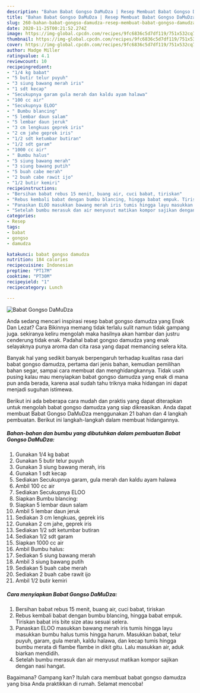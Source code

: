 ```yaml
---
description: "Bahan Babat Gongso DaMuDza | Resep Membuat Babat Gongso DaMuDza Yang Menggugah Selera"
title: "Bahan Babat Gongso DaMuDza | Resep Membuat Babat Gongso DaMuDza Yang Menggugah Selera"
slug: 260-bahan-babat-gongso-damudza-resep-membuat-babat-gongso-damudza-yang-menggugah-selera
date: 2020-11-25T00:21:52.274Z
image: https://img-global.cpcdn.com/recipes/9fc6836c5d7df119/751x532cq70/babat-gongso-damudza-foto-resep-utama.jpg
thumbnail: https://img-global.cpcdn.com/recipes/9fc6836c5d7df119/751x532cq70/babat-gongso-damudza-foto-resep-utama.jpg
cover: https://img-global.cpcdn.com/recipes/9fc6836c5d7df119/751x532cq70/babat-gongso-damudza-foto-resep-utama.jpg
author: Madge Miller
ratingvalue: 4.1
reviewcount: 10
recipeingredient:
- "1/4 kg babat"
- "5 butir telur puyuh"
- "3 siung bawang merah iris"
- "1 sdt kecap"
- "Secukupnya garam gula merah dan kaldu ayam halawa"
- "100 cc air"
- "Secukupnya ELOO"
- " Bumbu blancing"
- "5 lembar daun salam"
- "5 lembar daun jeruk"
- "3 cm lengkuas geprek iris"
- "2 cm jahe geprek iris"
- "1/2 sdt ketumbar butiran"
- "1/2 sdt garam"
- "1000 cc air"
- " Bumbu halus"
- "5 siung bawang merah"
- "3 siung bawang putih"
- "5 buah cabe merah"
- "2 buah cabe rawit ijo"
- "1/2 butir kemiri"
recipeinstructions:
- "Bersihan babat rebus 15 menit, buang air, cuci babat, tiriskan"
- "Rebus kembali babat dengan bumbu blancing, hingga babat empuk. Tiriskan babat iris bite size atau sesuai selera."
- "Panaskan ELOO masukkan bawang merah iris tumis hingga layu masukkan bumbu halus tumis hingga harum. Masukkan babat, telur puyuh, garam, gula merah, kaldu halawa, dan kecap tumis hingga bumbu merata di flambe flambe in dikit gitu. Lalu masukkan air, aduk biarkan mendidih."
- "Setelah bumbu merasuk dan air menyusut matikan kompor sajikan dengan nasi hangat."
categories:
- Resep
tags:
- babat
- gongso
- damudza

katakunci: babat gongso damudza 
nutrition: 184 calories
recipecuisine: Indonesian
preptime: "PT17M"
cooktime: "PT30M"
recipeyield: "1"
recipecategory: Lunch

---
```



![Babat Gongso DaMuDza](https://img-global.cpcdn.com/recipes/9fc6836c5d7df119/751x532cq70/babat-gongso-damudza-foto-resep-utama.jpg)

Anda sedang mencari inspirasi resep babat gongso damudza yang Enak Dan Lezat? Cara Bikinnya memang tidak terlalu sulit namun tidak gampang juga. sekiranya keliru mengolah maka hasilnya akan hambar dan justru cenderung tidak enak. Padahal babat gongso damudza yang enak selayaknya punya aroma dan cita rasa yang dapat memancing selera kita.

Banyak hal yang sedikit banyak berpengaruh terhadap kualitas rasa dari babat gongso damudza, pertama dari jenis bahan, kemudian pemilihan bahan segar, sampai cara membuat dan menghidangkannya. Tidak usah pusing kalau mau menyiapkan babat gongso damudza yang enak di mana pun anda berada, karena asal sudah tahu triknya maka hidangan ini dapat menjadi suguhan istimewa.




Berikut ini ada beberapa cara mudah dan praktis yang dapat diterapkan untuk mengolah babat gongso damudza yang siap dikreasikan. Anda dapat membuat Babat Gongso DaMuDza menggunakan 21 bahan dan 4 langkah pembuatan. Berikut ini langkah-langkah dalam membuat hidangannya.

<!--inarticleads1-->

##### Bahan-bahan dan bumbu yang dibutuhkan dalam pembuatan Babat Gongso DaMuDza:

1. Gunakan 1/4 kg babat
1. Gunakan 5 butir telur puyuh
1. Gunakan 3 siung bawang merah, iris
1. Gunakan 1 sdt kecap
1. Sediakan Secukupnya garam, gula merah dan kaldu ayam halawa
1. Ambil 100 cc air
1. Sediakan Secukupnya ELOO
1. Siapkan  Bumbu blancing:
1. Siapkan 5 lembar daun salam
1. Ambil 5 lembar daun jeruk
1. Sediakan 3 cm lengkuas, geprek iris
1. Gunakan 2 cm jahe, geprek iris
1. Sediakan 1/2 sdt ketumbar butiran
1. Sediakan 1/2 sdt garam
1. Siapkan 1000 cc air
1. Ambil  Bumbu halus:
1. Sediakan 5 siung bawang merah
1. Ambil 3 siung bawang putih
1. Sediakan 5 buah cabe merah
1. Sediakan 2 buah cabe rawit ijo
1. Ambil 1/2 butir kemiri




<!--inarticleads2-->

##### Cara menyiapkan Babat Gongso DaMuDza:

1. Bersihan babat rebus 15 menit, buang air, cuci babat, tiriskan
1. Rebus kembali babat dengan bumbu blancing, hingga babat empuk. Tiriskan babat iris bite size atau sesuai selera.
1. Panaskan ELOO masukkan bawang merah iris tumis hingga layu masukkan bumbu halus tumis hingga harum. Masukkan babat, telur puyuh, garam, gula merah, kaldu halawa, dan kecap tumis hingga bumbu merata di flambe flambe in dikit gitu. Lalu masukkan air, aduk biarkan mendidih.
1. Setelah bumbu merasuk dan air menyusut matikan kompor sajikan dengan nasi hangat.




Bagaimana? Gampang kan? Itulah cara membuat babat gongso damudza yang bisa Anda praktikkan di rumah. Selamat mencoba!
